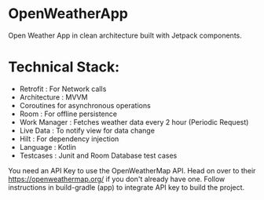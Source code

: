 # OpenWeatherApp
Open Weather App in clean architecture built with Jetpack components.

# Technical Stack:
- Retrofit : For Network calls
- Architecture : MVVM
- Coroutines for asynchronous operations
- Room : For offline persistence 
- Work Manager : Fetches weather data every 2 hour (Periodic Request)
- Live Data : To notify view for data change
- Hilt : For dependency injection
- Language : Kotlin
- Testcases : Junit and Room Database test cases

You need an API Key to use the OpenWeatherMap API. Head on over to their https://openweathermap.org/ if you don't already have one. Follow instructions in build-gradle (app) to integrate API key to build the project.

